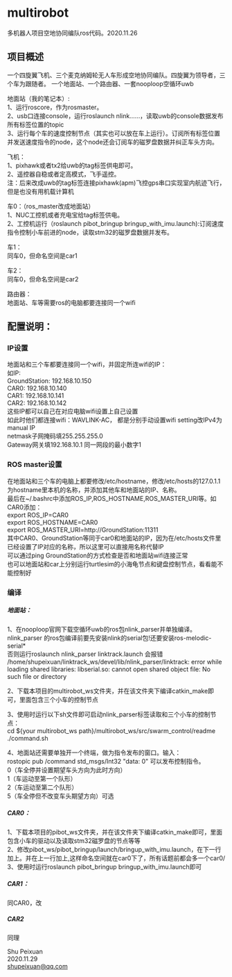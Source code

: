 # multirobot

多机器人项目空地协同编队ros代码。2020.11.26

## 项目概述
一个四旋翼飞机、三个麦克纳姆轮无人车形成空地协同编队。四旋翼为领导者，三个车为跟随者。
一个地面站、一个路由器、一套nooploop空循环uwb

地面站（我的笔记本）:  
1、运行roscore，作为rosmaster。  
2、usb口连接console，运行roslaunch nlink……，读取uwb的console数据发布所有标签位置的topic  
3、运行每个车的速度控制节点（其实也可以放在车上运行）。订阅所有标签位置并发送速度指令的node，这个node还会订阅车的磁罗盘数据并纠正车头方向。  
  
飞机：  
1、pixhawk或者tx2给uwb的tag标签供电即可。  
2、遥控器自稳或者定高模式，飞手遥控。  
注：后来改成uwb的tag标签连接pixhawk(apm)飞控gps串口实现室内航迹飞行，但是也没有用机载计算机  
  
车0：（ros_master改成地面站）  
1、NUC工控机或者充电宝给tag标签供电。  
2、工控机运行（roslaunch pibot_bringup bringup_with_imu.launch):订阅速度指令控制小车前进的node，读取stm32的磁罗盘数据并发布。  
  
车1：  
同车0，但命名空间是car1  
  
车2：  
同车0，但命名空间是car2  

路由器：  
地面站、车等需要ros的电脑都要连接同一个wifi  


## 配置说明：

### IP设置
地面站和三个车都要连接同一个wifi，并固定所连wifi的IP：  
如IP:  
GroundStation: 192.168.10.150  
CAR0: 192.168.10.140  
CAR1: 192.168.10.141  
CAR2: 192.168.10.142  
这些IP都可以自己在对应电脑wifi设置上自己设置  
如此时他们都连接wifi：WAVLINK-AC， 都是分别手动设置wifi setting改IPv4为manual IP  
netmask子网掩码填255.255.255.0   
Gateway网关填192.168.10.1 同一网段的最小数字1  

### ROS master设置
在地面站和三个车的电脑上都要修改/etc/hostname，修改/etc/hosts的127.0.1.1为hostname里本机的名称，并添加其他车和地面站的IP、名称。  
最后在~/.bashrc中添加ROS_IP,ROS_HOSTNAME,ROS_MASTER_URI等。如CAR0添加：  
export ROS_IP=CAR0  
export ROS_HOSTNAME=CAR0  
export ROS_MASTER_URI=http://GroundStation:11311  
其中CAR0、GroundStation等同于car0和地面站的IP，因为在/etc/hosts文件里已经设置了IP对应的名称，所以这里可以直接用名称代替IP  
可以通过ping GroundStation的方式检查是否和地面站wifi连接正常  
也可以地面站和car上分别运行turtlesim的小海龟节点和键盘控制节点，看看能不能控制好  

### 编译

##### 地面站：  
1、在nooploop官网下载空循环uwb的ros包nlink_parser并单独编译。  
nlink_parser 的ros包编译前要先安装nlink的serial包!还要安装ros-melodic-serial*  
否则运行roslaunch nlink_parser linktrack.launch 会报错  
/home/shupeixuan/linktrack_ws/devel/lib/nlink_parser/linktrack: error while loading shared libraries: libserial.so: cannot open shared object file: No such file or directory  

2、下载本项目的multirobot_ws文件夹，并在该文件夹下编译catkin_make即可，里面包含三个小车的控制节点  

3、使用时运行以下sh文件即可启动nlink_parser标签读取和三个小车的控制节点：  
cd ${your multirobot_ws path}/multirobot_ws/src/swarm_control/readme  
./command.sh  

4、地面站还需要单独开一个终端，做为指令发布的窗口。输入：  
rostopic pub /command std_msgs/Int32 "data: 0" 可以发布控制指令。  
  0（车全停并设置期望车头方向为此时方向）  
  1（车运动至第一个队形）  
  2（车运动至第二个队形）  
  5（车全停但不改变车头期望方向）可选  

##### CAR0：
1、下载本项目的pibot_ws文件夹，并在该文件夹下编译catkin_make即可，里面包含小车的驱动以及读取stm32磁罗盘的节点等等  
2、修改pibot_ws/pibot_bringup/launch/bringup_with_imu.launch，在<launch>下一行加上<group ns="car0">。并在</launch>上一行加上</group>,这样命名空间就在car0下了，所有话题前都会多一个car0/  
3、使用时运行roslaunch pibot_bringup bringup_with_imu.launch即可  

##### CAR1：
同CAR0，改<group ns="car1">

##### CAR2
同理  

Shu Peixuan  
2020.11.29  
shupeixuan@qq.com  
